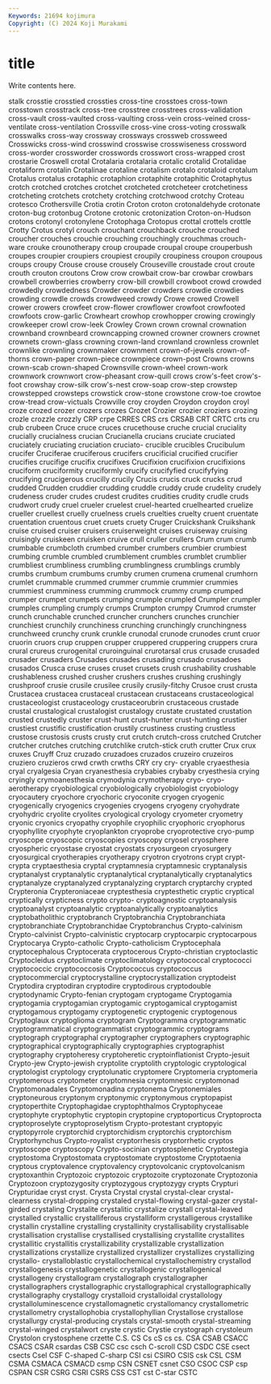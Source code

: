 ```yaml
---
Keywords: 21694 kojimura
Copyright: (C) 2024 Koji Murakami
---
```


# title

Write contents here.



stalk
crosstie crosstied crossties cross-tine crosstoes cross-town crosstown crosstrack cross-tree crosstree
crosstrees cross-validation cross-vault cross-vaulted cross-vaulting cross-vein cross-veined cross-ventilate cross-ventilation Crossville
cross-vine cross-voting crosswalk crosswalks cross-way crossway crossways crossweb crossweed Crosswicks
cross-wind crosswind crosswise crosswiseness crossword cross-worder crossworder crosswords crosswort cross-wrapped
crost crostarie Croswell crotal Crotalaria crotalaria crotalic crotalid Crotalidae crotaliform
crotalin Crotalinae crotaline crotalism crotalo crotaloid crotalum Crotalus crotalus crotaphic
crotaphion crotaphite crotaphitic Crotaphytus crotch crotched crotches crotchet crotcheted crotcheteer
crotchetiness crotcheting crotchets crotchety crotching crotchwood crotchy Croteau crotesco Crothersville
Crotia crotin Croton croton crotonaldehyde crotonate croton-bug crotonbug Crotone crotonic
crotonization Croton-on-Hudson crotons crotonyl crotonylene Crotophaga Crotopus crottal crottels crottle
Crotty Crotus crotyl crouch crouchant crouchback crouche crouched croucher crouches
crouchie crouching crouchingly crouchmas crouch-ware crouke crounotherapy croup croupade croupal
croupe crouperbush croupes croupier croupiers croupiest croupily croupiness croupon croupous
croups croupy Crouse crouse crousely Crouseville croustade crout croute crouth
crouton croutons Crow crow crowbait crow-bar crowbar crowbars crowbell crowberries
crowberry crow-bill crowbill crowboot crowd crowded crowdedly crowdedness Crowder crowder
crowders crowdie crowdies crowding crowdle crowds crowdweed crowdy Crowe crowed
Crowell crower crowers crowfeet crow-flower crowflower crowfoot crowfooted crowfoots crow-garlic
Crowheart crowhop crowhopper crowing crowingly crowkeeper crowl crow-leek Crowley Crown
crown crownal crownation crownband crownbeard crowncapping crowned crowner crowners crownet
crownets crown-glass crowning crown-land crownland crownless crownlet crownlike crownling crownmaker
crownment crown-of-jewels crown-of-thorns crown-paper crown-piece crownpiece crown-post Crowns crowns crown-scab
crown-shaped Crownsville crown-wheel crown-work crownwork crownwort crow-pheasant crow-quill crows crow's-feet
crow's-foot crowshay crow-silk crow's-nest crow-soap crow-step crowstep crowstepped crowsteps crowstick
crow-stone crowstone crow-toe crowtoe crow-tread crow-victuals Crowville croy croyden Croydon
croydon croyl croze crozed crozer crozers crozes Crozet Crozier crozier
croziers crozing crozle crozzle crozzly CRP crpe CRRES CRS crs
CRSAB CRT CRTC crts cru crub crubeen Cruce cruce cruces
crucethouse cruche crucial cruciality crucially crucialness crucian Crucianella crucians cruciate
cruciated cruciately cruciating cruciation cruciato- crucible crucibles Crucibulum crucifer Cruciferae
cruciferous crucifers crucificial crucified crucifier crucifies crucifige crucifix crucifixes Crucifixion
crucifixion crucifixions cruciform cruciformity cruciformly crucify crucifyfied crucifyfying crucifying crucigerous
crucilly crucily Crucis crucis cruck crucks crud crudded Crudden cruddier
crudding cruddle cruddy crude crudelity crudely crudeness cruder crudes crudest
crudites crudities crudity crudle cruds crudwort crudy cruel crueler cruelest
cruel-hearted cruelhearted cruelize crueller cruellest cruelly cruelness cruels cruelties cruelty
cruent cruentate cruentation cruentous cruet cruets cruety Cruger Cruickshank Cruikshank
cruise cruised cruiser cruisers cruiserweight cruises cruiseway cruising cruisingly cruiskeen
cruisken cruive crull cruller crullers Crum crum crumb crumbable crumbcloth
crumbed crumber crumbers crumbier crumbiest crumbing crumble crumbled crumblement crumbles
crumblet crumblier crumbliest crumbliness crumbling crumblingness crumblings crumbly crumbs crumbum
crumbums crumby crumen crumena crumenal crumhorn crumlet crummable crummed crummer
crummie crummier crummies crummiest crumminess crumming crummock crummy crump crumped
crumper crumpet crumpets crumping crumple crumpled Crumpler crumpler crumples crumpling
crumply crumps Crumpton crumpy Crumrod crumster crunch crunchable crunched cruncher
crunchers crunches crunchier crunchiest crunchily crunchiness crunching crunchingly crunchingness crunchweed
crunchy crunk crunkle crunodal crunode crunodes crunt cruor cruorin cruors
crup cruppen crupper cruppered cruppering cruppers crura crural crureus crurogenital
cruroinguinal crurotarsal crus crusade crusaded crusader crusaders Crusades crusades crusading
crusado crusadoes crusados Crusca cruse cruses cruset crusets crush crushability
crushable crushableness crushed crusher crushers crushes crushing crushingly crushproof crusie
crusile crusilee crusily crusily-fitchy Crusoe crust crusta Crustacea crustacea crustaceal
crustacean crustaceans crustaceological crustaceologist crustaceology crustaceorubrin crustaceous crustade crustal crustalogical
crustalogist crustalogy crustate crustated crustation crusted crustedly cruster crust-hunt crust-hunter
crust-hunting crustier crustiest crustific crustification crustily crustiness crusting crustless crustose
crustosis crusts crusty crut crutch crutch-cross crutched Crutcher crutcher crutches
crutching crutchlike crutch-stick cruth crutter Crux crux cruxes Cruyff Cruz
cruzado cruzadoes cruzados cruzeiro cruzeiros cruziero cruzieros crwd crwth crwths
CRY cry cry- cryable cryaesthesia cryal cryalgesia Cryan cryanesthesia crybabies
crybaby cryesthesia crying cryingly crymoanesthesia crymodynia crymotherapy cryo- cryo-aerotherapy cryobiological
cryobiologically cryobiologist cryobiology cryocautery cryochore cryochoric cryoconite cryogen cryogenic cryogenically
cryogenics cryogenies cryogens cryogeny cryohydrate cryohydric cryolite cryolites cryological cryology
cryometer cryometry cryonic cryonics cryopathy cryophile cryophilic cryophoric cryophorus cryophyllite
cryophyte cryoplankton cryoprobe cryoprotective cryo-pump cryoscope cryoscopic cryoscopies cryoscopy cryosel
cryosphere cryospheric cryostase cryostat cryostats cryosurgeon cryosurgery cryosurgical cryotherapies cryotherapy
cryotron cryotrons crypt crypt- crypta cryptaesthesia cryptal cryptamnesia cryptamnesic cryptanalysis
cryptanalyst cryptanalytic cryptanalytical cryptanalytically cryptanalytics cryptanalyze cryptanalyzed cryptanalyzing cryptarch cryptarchy
crypted Crypteronia Crypteroniaceae cryptesthesia cryptesthetic cryptic cryptical cryptically crypticness crypto
crypto- cryptoagnostic cryptoanalysis cryptoanalyst cryptoanalytic cryptoanalytically cryptoanalytics cryptobatholithic cryptobranch Cryptobranchia
Cryptobranchiata cryptobranchiate Cryptobranchidae Cryptobranchus Crypto-calvinism Crypto-calvinist Crypto-calvinistic cryptocarp cryptocarpic cryptocarpous
Cryptocarya Crypto-catholic Crypto-catholicism Cryptocephala cryptocephalous Cryptocerata cryptocerous Crypto-christian cryptoclastic Cryptocleidus
cryptoclimate cryptoclimatology cryptococcal cryptococci cryptococcic cryptococcosis Cryptococcus cryptococcus cryptocommercial cryptocrystalline
cryptocrystallization cryptodeist Cryptodira cryptodiran cryptodire cryptodirous cryptodouble cryptodynamic Crypto-fenian cryptogam
cryptogame Cryptogamia cryptogamia cryptogamian cryptogamic cryptogamical cryptogamist cryptogamous cryptogamy cryptogenetic
cryptogenic cryptogenous Cryptoglaux cryptoglioma cryptogram Cryptogramma cryptogrammatic cryptogrammatical cryptogrammatist cryptogrammic
cryptograms cryptograph cryptographal cryptographer cryptographers cryptographic cryptographical cryptographically cryptographies cryptographist
cryptography cryptoheresy cryptoheretic cryptoinflationist Crypto-jesuit Crypto-jew Crypto-jewish cryptolite cryptolith cryptologic
cryptological cryptologist cryptology cryptolunatic cryptomere Cryptomeria cryptomeria cryptomerous cryptometer cryptomnesia
cryptomnesic cryptomonad Cryptomonadales Cryptomonadina cryptonema Cryptonemiales cryptoneurous cryptonym cryptonymic cryptonymous
cryptopapist cryptoperthite Cryptophagidae cryptophthalmos Cryptophyceae cryptophyte cryptophytic cryptopin cryptopine cryptoporticus
Cryptoprocta cryptoproselyte cryptoproselytism Crypto-protestant cryptopyic cryptopyrrole cryptorchid cryptorchidism cryptorchis cryptorchism
Cryptorhynchus Crypto-royalist cryptorrhesis cryptorrhetic cryptos cryptoscope cryptoscopy Crypto-socinian cryptosplenetic Cryptostegia
cryptostoma Cryptostomata cryptostomate cryptostome Cryptotaenia cryptous cryptovalence cryptovalency cryptovolcanic cryptovolcanism
cryptoxanthin Cryptozoic cryptozoic cryptozoite cryptozonate Cryptozonia Cryptozoon cryptozygosity cryptozygous cryptozygy
crypts Crypturi Crypturidae cryst cryst. Crysta Crystal crystal crystal-clear crystal-clearness
crystal-dropping crystaled crystal-flowing crystal-gazer crystal-girded crystaling Crystalite crystalitic crystalize crystall
crystal-leaved crystalled crystallic crystalliferous crystalliform crystalligerous crystallike crystallin crystalline crystalling
crystallinity crystallisability crystallisable crystallisation crystallise crystallised crystallising crystallite crystallites crystallitic
crystallitis crystallizability crystallizable crystallization crystallizations crystallize crystallized crystallizer crystallizes crystallizing
crystallo- crystalloblastic crystallochemical crystallochemistry crystallod crystallogenesis crystallogenetic crystallogenic crystallogenical crystallogeny
crystallogram crystallograph crystallographer crystallographers crystallographic crystallographical crystallographically crystallography crystallogy crystalloid
crystalloidal crystallology crystalloluminescence crystallomagnetic crystallomancy crystallometric crystallometry crystallophobia crystallophyllian Crystallose
crystallose crystallurgy crystal-producing crystals crystal-smooth crystal-streaming crystal-winged crystalwort cryste crystic
Crystie crystograph crystoleum Crystolon crystosphene crzette C.S. CS Cs cS
cs cs. CSA CSAB CSACC CSACS CSAR csardas CSB CSC
csc csch C-scroll CSD CSDC CSE csect csects Csel CSF
C-shaped C-sharp CSI csi CSIRO CSIS csk CSL CSM CSMA
CSMACA CSMACD csmp CSN CSNET csnet CSO CSOC CSP csp
CSPAN CSR CSRG CSRI CSRS CSS CST cst C-star CSTC
